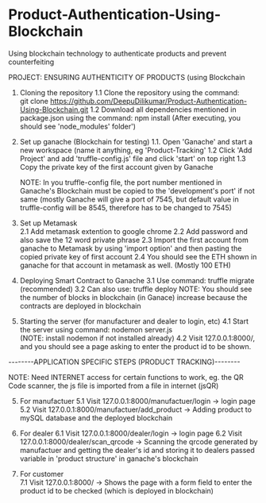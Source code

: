 # Product-Authentication-Using-Blockchain
Using blockchain technology to authenticate products and prevent counterfeiting

PROJECT: ENSURING AUTHENTICITY OF PRODUCTS (using Blockchain


1. Cloning the repository 
	1.1 Clone the repository using the command:  
		git clone https://github.com/DeepuDilikumar/Product-Authentication-Using-Blockchain.git 
	1.2 Download all dependencies mentioned in package.json using the command: 
		npm install 
		(After executing, you should see 'node_modules' folder') 


1. Set up ganache (Blockchain for testing) 
	1.1. Open 'Ganache' and start a new workspace (name it anything, eg 'Product-Tracking' 
	1.2 Click 'Add Project' and add 'truffle-config.js' file and click 'start' on top right 
	1.3 Copy the private key of the first account given by Ganache 
	
	NOTE: In you truffle-config file, the port number mentioned in Ganache's Blockchain must be copied to the 'development's port' if not same (mostly Ganache will give a port of 7545, but default value in truffle-config will be 8545, therefore has to be changed to 7545)  
	
	
2. Set up Metamask  
	2.1 Add metamask extention to google chrome 
	2.2 Add password and also save the 12 word private phrase 
	2.3 Import the first account from ganache to Metamask by using 'import option' and then pasting the copied private key of first account 
	2.4 You should see the ETH shown in ganache for that account in metamask as well. (Mostly 100 ETH) 
	
	
3. Deploying Smart Contract to Ganache 
	3.1 Use command: truffle migrate (recommended) 
	3.2 Can also use: truffle deploy 
	NOTE: You should see the number of blocks in blockchain (in Ganace) increase because the contracts are deployed in blockchain 
	
	
4. Starting the server (for manufacturer and dealer to login, etc) 
	4.1 Start the server using command: nodemon server.js  
	    (NOTE: install nodemon if not installed already) 
	4.2 Visit 127.0.0.1:8000/, and you should see a page asking to enter the product id to be shown.

	
--------APPLICATION SPECIFIC STEPS (PRODUCT TRACKING)-------- 

NOTE: Need INTERNET access for certain functions to work, eg. the QR Code scanner, the js file is imported from a file in internet (jsQR) 

5. For manufactuer 
	5.1 Visit 127.0.0.1:8000/manufactuer/login -> login page 
	5.2 Visit 127.0.0.1:8000/manufactuer/add_product -> Adding product to mySQL database and the deployed blockchain 
	
	
6. For dealer 
	6.1 Visit 127.0.0.1:8000/dealer/login -> login page 
	6.2 Visit 127.0.0.1:8000/dealer/scan_qrcode -> Scanning the qrcode generated by manufactuer and getting the dealer's id and storing it to dealers passed variable in 'product structure' in ganache's blockchain 
	
	
7. For customer  
	7.1 Visit 127.0.0.1:8000/ -> Shows the page with a form field to enter the product id to be checked (which is deployed in blockchain) 
